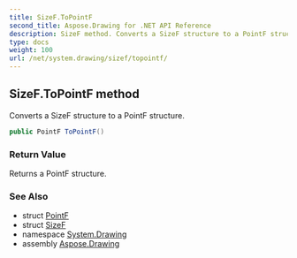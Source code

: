 ```yaml
---
title: SizeF.ToPointF
second_title: Aspose.Drawing for .NET API Reference
description: SizeF method. Converts a SizeF structure to a PointF structure
type: docs
weight: 100
url: /net/system.drawing/sizef/topointf/
---
```

## SizeF.ToPointF method

Converts a SizeF structure to a PointF structure.

```csharp
public PointF ToPointF()
```

### Return Value

Returns a PointF structure.

### See Also

* struct [PointF](../../pointf/)
* struct [SizeF](../)
* namespace [System.Drawing](../../sizef/)
* assembly [Aspose.Drawing](../../../)


